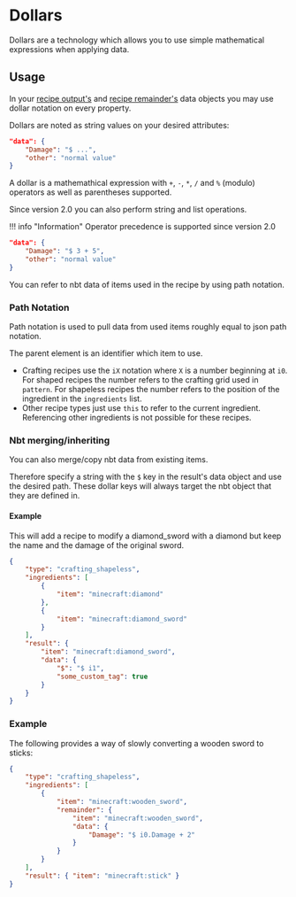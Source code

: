 # Dollars
Dollars are a technology which allows you to use simple mathematical expressions when applying data.

## Usage
In your [recipe output's](../../recipe-parts/results) and [recipe remainder's](../../recipe-parts/ingredients/remainders) data objects you may use dollar notation on every property. 

Dollars are noted as string values on your desired attributes:

```json
"data": {
	"Damage": "$ ...",
	"other": "normal value"
}
```

A dollar is a mathemathical expression with `+`, `-`, `*`, `/` and `%` (modulo) operators as well as parentheses supported.

Since version 2.0 you can also perform string and list operations. 

!!! info "Information"
    Operator precedence is supported since version 2.0

```json
"data": {
	"Damage": "$ 3 + 5",
	"other": "normal value"
}
```

You can refer to nbt data of items used in the recipe by using path notation.

### Path Notation
Path notation is used to pull data from used items roughly equal to json path notation.

The parent element is an identifier which item to use.

* Crafting recipes use the `iX` notation where `X` is a number beginning at `i0`. For shaped recipes the number refers to the crafting grid used in `pattern`. For shapeless recipes the number refers to the position of the ingredient in the `ingredients` list.
* Other recipe types just use `this` to refer to the current ingredient. Referencing other ingredients is not possible for these recipes.

### Nbt merging/inheriting
You can also merge/copy nbt data from existing items.

Therefore specify a string with the `$` key in the result's data object and use the desired path.
These dollar keys will always target the nbt object that they are defined in.

#### Example
This will add a recipe to modify a diamond_sword with a diamond but keep the name and the damage of the original sword.

```json
{
	"type": "crafting_shapeless",
	"ingredients": [
		{
			"item": "minecraft:diamond"
		},
		{
			"item": "minecraft:diamond_sword"
		}
	],
	"result": {
		"item": "minecraft:diamond_sword",
		"data": {
			"$": "$ i1",
			"some_custom_tag": true
		}
	}
}
```

### Example
The following provides a way of slowly converting a wooden sword to sticks:

```json
{
	"type": "crafting_shapeless",
	"ingredients": [
		{
			"item": "minecraft:wooden_sword",
			"remainder": {
				"item": "minecraft:wooden_sword",
				"data": {
					"Damage": "$ i0.Damage + 2"
				}
			}
		}
	],
	"result": { "item": "minecraft:stick" }
}
```
